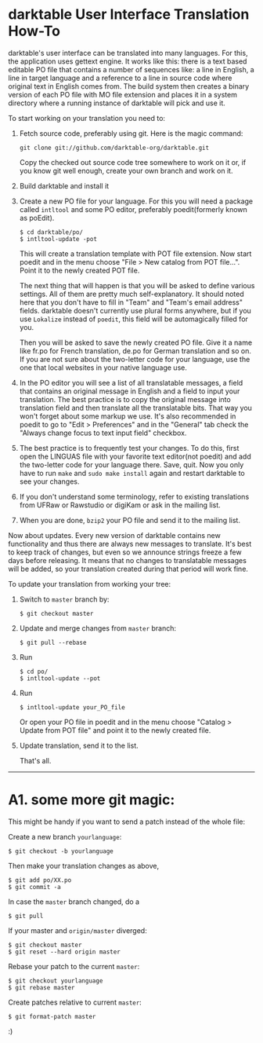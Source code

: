 # darktable User Interface Translation How-To

darktable's user interface can be translated into many languages. For this, the application uses gettext engine. It works like this: there is a text based editable PO file that contains a number of sequences like: a line in English, a line in target language and a reference to a line in source code where original text in English comes from. The build system then creates a binary version of each PO file with MO file extension and places it in a system directory where a running instance of darktable will pick and use it.

To start working on your translation you need to:

1. Fetch source code, preferably using git. Here is the magic command:

    ```
    git clone git://github.com/darktable-org/darktable.git
    ```

    Copy the checked out source code tree somewhere to work on it or, if you know git well enough, create your own branch and work on it.

2. Build darktable and install it

3. Create a new PO file for your language. For this you will need a package called `intltool` and some PO editor, preferably poedit(formerly known as poEdit).

    ```
    $ cd darktable/po/
    $ intltool-update -pot
    ```

    This will create a translation template with POT file extension. Now start poedit and in the menu choose "File > New catalog from POT file...". Point it to the newly created POT file.

    The next thing that will happen is that you will be asked to define various settings. All of them are pretty much self-explanatory. It should noted here that you don't have to fill in "Team" and "Team's email address" fields. darktable doesn't currently use plural forms anywhere, but if you use `Lokalize` instead of `poedit`, this field will be automagically filled for you.

    Then you will be asked to save the newly created PO file. Give it a name like fr.po for French translation, de.po for German translation and so on. If you are not sure about the two-letter code for your language, use the one that local websites in your native language use.

4. In the PO editor you will see a list of all translatable messages, a field that contains an original message in English and a field to input your translation. The best practice is to copy the original message into translation field and then translate all the translatable bits. That way you won't forget about some markup we use. It's also recommended in poedit to go to "Edit > Preferences" and in the "General" tab check the "Always change focus to text input field" checkbox.

5. The best practice is to frequently test your changes. To do this, first open the LINGUAS file with your favorite text editor(not poedit) and add the two-letter code for your language there. Save, quit. Now you only have to run `make` and `sudo make install` again and restart darktable to see your changes.

6. If you don't understand some terminology, refer to existing translations from UFRaw or Rawstudio or digiKam or ask in the mailing list.

7. When you are done, `bzip2` your PO file and send it to the mailing list.

Now about updates. Every new version of darktable contains new functionality and thus there are always new messages to translate. It's best to keep track of changes, but even so we announce strings freeze a few days before releasing. It means that no changes to translatable messages will be added, so your translation created during that period will work fine.

To update your translation from working your tree:

1. Switch to `master` branch by:

    ```
    $ git checkout master
    ```

2. Update and merge changes from `master` branch:

    ```
    $ git pull --rebase
    ```

3. Run

    ```
    $ cd po/
    $ intltool-update --pot
    ```

4. Run

    ```
    $ intltool-update your_PO_file
    ````

    Or open your PO file in poedit and in the menu choose "Catalog > Update from POT file" and point it to the newly created file.

5. Update translation, send it to the list.

    That's all.


---

# A1. some more git magic:


This might be handy if you want to send a patch instead of the whole file:

Create a new branch `yourlanguage`:

```
$ git checkout -b yourlanguage
```

Then make your translation changes as above,

```
$ git add po/XX.po
$ git commit -a
```

In case the `master` branch changed, do a

```
$ git pull
```

If your master and `origin/master` diverged:

```
$ git checkout master
$ git reset --hard origin master
```

Rebase your patch to the current `master`:

```
$ git checkout yourlanguage
$ git rebase master
```

Create patches relative to current `master`:

```
$ git format-patch master
```

:)
